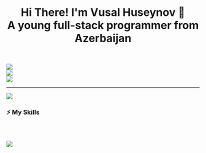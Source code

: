 <h1 align="center">Hi There! I'm Vusal Huseynov 🚀<br/>A young full-stack programmer from Azerbaijan</h1>

<br/>

<p align="center">
  
![](https://github-readme-stats.vercel.app/api?username=huseynovvusal&theme=vue-dark&hide_border=false&include_all_commits=true&count_private=false)<br/>
![](https://github-readme-streak-stats.herokuapp.com/?user=huseynovvusal&theme=vue-dark&hide_border=false)<br/>
![](https://github-readme-stats.vercel.app/api/top-langs/?username=huseynovvusal&theme=vue-dark&hide_border=false&include_all_commits=true&count_private=false&layout=compact)

---
[![](https://visitcount.itsvg.in/api?id=huseynovvusal&icon=0&color=0)](https://visitcount.itsvg.in)

<p/>

<h3>⚡ My Skills<h3/>

<br/>

<p>
  <img src="https://skillicons.dev/icons?i=html,css,sass,bootstrap,tailwind,threejs,js,ts,cs,python,git,github,unity,vercel,nextjs,react,vite,firebase,nodejs,express,mongodb,figma,nginx" />
<p/>

<br/>
